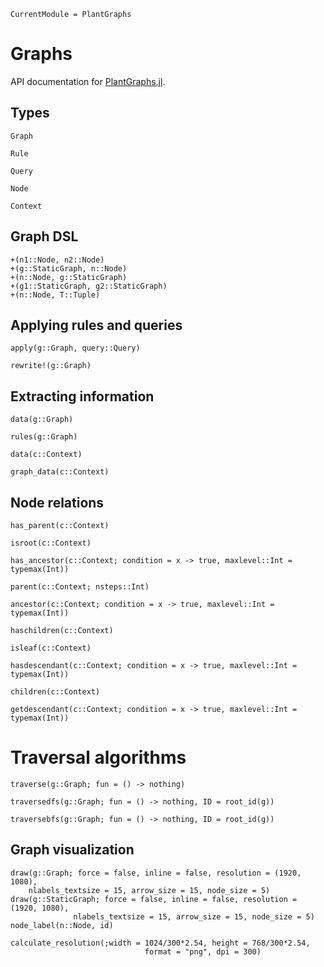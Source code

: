 ```@meta
CurrentModule = PlantGraphs
```

# Graphs

API documentation for [PlantGraphs.jl](https://github.com/VirtualPlantLab/PlantGraphs.jl).

## Types

```@docs
Graph
```

```@docs
Rule
```

```@docs
Query
```

```@docs
Node
```

```@docs
Context
```

## Graph DSL

```@docs
+(n1::Node, n2::Node)
+(g::StaticGraph, n::Node)
+(n::Node, g::StaticGraph)
+(g1::StaticGraph, g2::StaticGraph)
+(n::Node, T::Tuple)
```

## Applying rules and queries

```@docs
apply(g::Graph, query::Query)
```

```@docs
rewrite!(g::Graph)
```

## Extracting information

```@docs
data(g::Graph)
```

```@docs
rules(g::Graph)
```

```@docs
data(c::Context)
```

```@docs
graph_data(c::Context)
```

## Node relations

```@docs
has_parent(c::Context)
```

```@docs
isroot(c::Context)
```

```@docs
has_ancestor(c::Context; condition = x -> true, maxlevel::Int = typemax(Int))
```

```@docs
parent(c::Context; nsteps::Int)
```

```@docs
ancestor(c::Context; condition = x -> true, maxlevel::Int = typemax(Int))
```

```@docs
haschildren(c::Context)
```

```@docs
isleaf(c::Context)
```

```@docs
hasdescendant(c::Context; condition = x -> true, maxlevel::Int = typemax(Int))
```

```@docs
children(c::Context)
```

```@docs
getdescendant(c::Context; condition = x -> true, maxlevel::Int = typemax(Int))
```

# Traversal algorithms

```@docs
traverse(g::Graph; fun = () -> nothing)
```

```@docs
traversedfs(g::Graph; fun = () -> nothing, ID = root_id(g))
```

```@docs
traversebfs(g::Graph; fun = () -> nothing, ID = root_id(g))
```

## Graph visualization

```@docs
draw(g::Graph; force = false, inline = false, resolution = (1920, 1080),
    nlabels_textsize = 15, arrow_size = 15, node_size = 5)
draw(g::StaticGraph; force = false, inline = false, resolution = (1920, 1080),
              nlabels_textsize = 15, arrow_size = 15, node_size = 5)
node_label(n::Node, id)
```

```@docs
calculate_resolution(;width = 1024/300*2.54, height = 768/300*2.54,
                              format = "png", dpi = 300)
```

